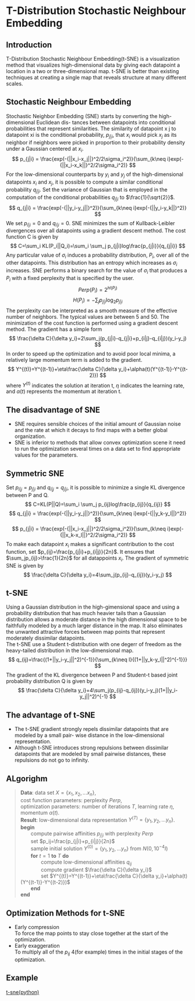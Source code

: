 # T-Distribution Stochastic Neighbour Embedding

## Introduction

T-Distribution Stochastic Neighbour Embedding(t-SNE) is a visualization method that visualizes high-dimensional data by giving each datapoint a location in a two or three-dimensional map. t-SNE is better than existing techniques at creating a single map that reveals structure at many different scales.

## Stochastic Neighbour Embedding

Stochastic Neighbor Embedding (SNE) starts by converting the high-dimensional Euclidean dis- tances between datapoints into conditional probabilities that represent similarities. The similarity of datapoint x j to datapoint xi is the conditional probability, $p_{j|i}$, that $x_i$ would pick $x_j$ as its neighbor if neighbors were picked in proportion to their probability density under a Gaussian centered at $x_i$.
$$ p_{j|i} = \frac{exp(-{||x_i-x_j||}^2/2\sigma_i^2)}{\sum_{k\neq i}exp(-{||x_i-x_k||}^2/2\sigma_i^2)} $$
For the low-dimensional counterparts by $y_i$ and $y_j$ of the high-dimensional datapoints $x_i$ and $x_j$, it is possible to compute a similar conditional probability $q_{j|i}$. Set the variance of Gaussian that is employed in the computation of the conditional probabilities $q_{j|i}$ to $\frac{1}{\sqrt{2}}$.
$$ q_{j|i} = \frac{exp(-{||y_i-y_j||}^2)}{\sum_{k\neq i}exp(-{||y_i-y_k||}^2)} $$
We set $p_{i|i} = 0$ and $q_{i|i} = 0$.
SNE minimizes the sum of Kullback-Leibler divergences over all datapoints using a gradient descent method. The cost function C is given by
$$ C=\sum_i KL(P_i||Q_i)=\sum_i \sum_j p_{j|i}log\frac{p_{j|i}}{q_{j|i}} $$
Any particular value of $\sigma_i$ induces a probability distribution, $P_i$, over all of the other datapoints. This distribution has an entropy which increases as $\sigma_i$ increases. SNE performs a binary search for the value of $\sigma_i$ that produces a $P_i$ with a fixed perplexity that is specified by the user.
$$ Perp(P_i)=2^{H(P_i)} $$
$$ H(P_i)=-\sum_j p_{j|i}\log_2 p_{j|i} $$
The perplexity can be interpreted as a smooth measure of the effective number of neighbors. The typical values are between 5 and 50.
The minimization of the cost function is performed using a gradient descent method. The gradient has a simple form
$$ \frac{\delta C}{\delta y_i}=2\sum_j(p_{j|i}-q_{j|i}+p_{i|j}-q_{i|j})(y_i-y_j) $$
In order to speed up the optimization and to avoid poor local minima, a relatively large momentum term is added to the gradient.
$$ Y^{(t)}=Y^{(t-1)}+\eta\frac{\delta C}{\delta y_i}+\alpha(t)(Y^{(t-1)}-Y^{(t-2)}) $$
where $Y^{(t)}$ indicates the solution at iteration t, $\eta$ indicates the learning rate, and $\alpha(t)$ represents the momentum at iteration t.

## The disadvantage of SNE

- SNE requires sensible choices of the initial amount of Gaussian noise and the rate at which it decays to find maps with a better global organization.
- SNE is inferior to methods that allow convex optimization scene it need to run the optimization several times on a data set to find appropriate values for the parameters.

## Symmetric SNE

Set $p_{i|j}=p_{j|i}$ and $q_{i|j}=q_{j|i}$, it is possible to minimize a single KL divergence between P and Q.
$$ C=KL(P||Q)=\sum_i \sum_j p_{ij}log\frac{p_{ij}}{q_{ij}} $$
$$ q_{j|i} = \frac{exp(-{||y_i-y_j||}^2)}{\sum_{k\neq i}exp(-{||y_k-y_l||}^2)} $$
$$ p_{j|i} = \frac{exp(-{||x_i-x_j||}^2/2\sigma_i^2)}{\sum_{k\neq i}exp(-{||x_k-x_l||}^2/2\sigma_i^2)} $$
To make each datapoint $x_i$ makes a significant contribution to the cost function, set $p_{ij}=\frac{p_{j|i}+p_{i|j}}{2n}$. It ensures that $\sum_jp_{ij}>\frac{1}{2n}$ for all datappoints $x_i$. The gradient of symmetric SNE is given by
$$ \frac{\delta C}{\delta y_i}=4\sum_j(p_{ij}-q_{ij})(y_i-y_j) $$

## t-SNE

Using a Gaussian distribution in the high-gimensional space and using a probability distribution that has much heavier tails than a Gaussian distribution allows a moderate distance in the high dimensional space to be faithfully modeled by a much larger distance in the map. It also eliminates the unwanted attractive forces between map points that represent moderately dissimilar datapoints.  
The t-SNE use a Student t-distribution with one degerr of freedom as the heavy-tailed distribution in the low-dimensional map.
$$ q_{ij}=\frac{(1+||y_i-y_j||^2)^{-1}}{\sum_{k\neq l}{(1+||y_k-y_l||^2)^{-1}}} $$
The gradient of the KL divergence between P and Student-t based joint probability distribution Q is given by
$$ \frac{\delta C}{\delta y_i}=4\sum_j(p_{ij}-q_{ij})(y_i-y_j)(1+||y_i-y_j||^2)^{-1} $$

## The advantage of t-SNE

- The t-SNE gradient strongly repels dissimilar datapoints that are modeled by a small pair- wise distance in the low-dimensional representation.
- Although t-SNE introduces strong repulsions between dissimilar datapoints that are modeled by small pairwise distances, these repulsions do not go to infinity.

## ALgorighm

>**Data**: data set $X=\{x_1,x_2,...x_n\}$,  
cost function parameters: perplexity $Perp$,  
optimization parameters: number of iterations $T$, learning rate $\eta$, momentum $\alpha(t)$.  
**Result**: low-dimensional data representation $Y^{(T)}=\{y_1,y_2,...y_n\}$.  
**begin**  
&emsp;&emsp;compute pairwise affinities $p_{j|i}$ with perplexity $Perp$  
&emsp;&emsp;set $p_ij=\frac{p_{j|i}+p_{i|j}}{2n}$  
&emsp;&emsp;sample initial solution $Y^{(0)}=\{y_1,y_2,...y_n\}$ from $N(0,10^{-4}I)$  
&emsp;&emsp;**for** $t=1$ **to** $T$ **do**  
&emsp;&emsp;&emsp;&emsp;compute low-dimensional affinities $q_{ij}$  
&emsp;&emsp;&emsp;&emsp;compute gradient $\frac{\delta C}{\delta y_i}$  
&emsp;&emsp;&emsp;&emsp;set $Y^{(t)}=Y^{(t-1)}+\eta\frac{\delta C}{\delta y_i}+\alpha(t)(Y^{(t-1)}-Y^{(t-2)})$  
&emsp;&emsp;**end**  
**end**

## Optimization Methods for t-SNE

- Early compression  
  To force the map points to stay close together at the start of the optimization.
- Early exaggeration  
  To multiply all of the $p_{ij}$ 4(for example) times in the initial stages of the optimization.  


## Example

[t-sne(python)](./SourceCode/t-sne.py)
